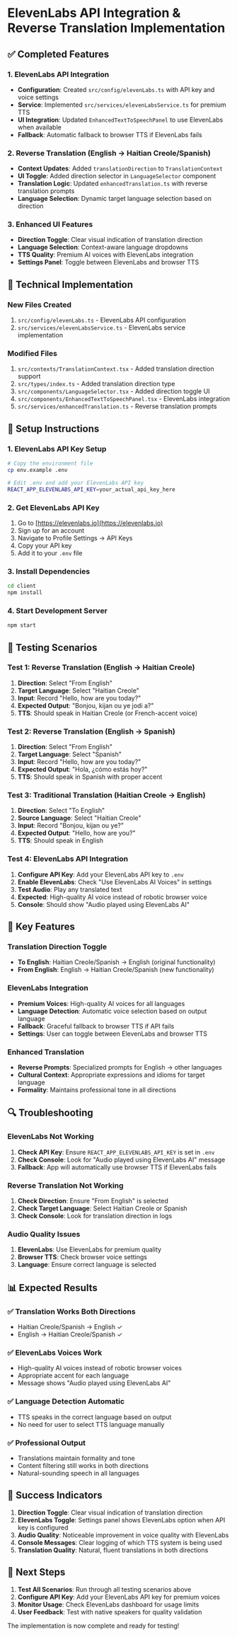 # ElevenLabs API Integration & Reverse Translation Implementation

## ✅ Completed Features

### 1. ElevenLabs API Integration
- **Configuration**: Created `src/config/elevenLabs.ts` with API key and voice settings
- **Service**: Implemented `src/services/elevenLabsService.ts` for premium TTS
- **UI Integration**: Updated `EnhancedTextToSpeechPanel` to use ElevenLabs when available
- **Fallback**: Automatic fallback to browser TTS if ElevenLabs fails

### 2. Reverse Translation (English → Haitian Creole/Spanish)
- **Context Updates**: Added `translationDirection` to `TranslationContext`
- **UI Toggle**: Added direction selector in `LanguageSelector` component
- **Translation Logic**: Updated `enhancedTranslation.ts` with reverse translation prompts
- **Language Selection**: Dynamic target language selection based on direction

### 3. Enhanced UI Features
- **Direction Toggle**: Clear visual indication of translation direction
- **Language Selection**: Context-aware language dropdowns
- **TTS Quality**: Premium AI voices with ElevenLabs integration
- **Settings Panel**: Toggle between ElevenLabs and browser TTS

## 🔧 Technical Implementation

### New Files Created
1. `src/config/elevenLabs.ts` - ElevenLabs API configuration
2. `src/services/elevenLabsService.ts` - ElevenLabs service implementation

### Modified Files
1. `src/contexts/TranslationContext.tsx` - Added translation direction support
2. `src/types/index.ts` - Added translation direction type
3. `src/components/LanguageSelector.tsx` - Added direction toggle UI
4. `src/components/EnhancedTextToSpeechPanel.tsx` - ElevenLabs integration
5. `src/services/enhancedTranslation.ts` - Reverse translation prompts

## 🚀 Setup Instructions

### 1. ElevenLabs API Key Setup
```bash
# Copy the environment file
cp env.example .env

# Edit .env and add your ElevenLabs API key
REACT_APP_ELEVENLABS_API_KEY=your_actual_api_key_here
```

### 2. Get ElevenLabs API Key
1. Go to [https://elevenlabs.io](https://elevenlabs.io)
2. Sign up for an account
3. Navigate to Profile Settings → API Keys
4. Copy your API key
5. Add it to your `.env` file

### 3. Install Dependencies
```bash
cd client
npm install
```

### 4. Start Development Server
```bash
npm start
```

## 🧪 Testing Scenarios

### Test 1: Reverse Translation (English → Haitian Creole)
1. **Direction**: Select "From English"
2. **Target Language**: Select "Haitian Creole"
3. **Input**: Record "Hello, how are you today?"
4. **Expected Output**: "Bonjou, kijan ou ye jodi a?"
5. **TTS**: Should speak in Haitian Creole (or French-accent voice)

### Test 2: Reverse Translation (English → Spanish)
1. **Direction**: Select "From English"
2. **Target Language**: Select "Spanish"
3. **Input**: Record "Hello, how are you today?"
4. **Expected Output**: "Hola, ¿cómo estás hoy?"
5. **TTS**: Should speak in Spanish with proper accent

### Test 3: Traditional Translation (Haitian Creole → English)
1. **Direction**: Select "To English"
2. **Source Language**: Select "Haitian Creole"
3. **Input**: Record "Bonjou, kijan ou ye?"
4. **Expected Output**: "Hello, how are you?"
5. **TTS**: Should speak in English

### Test 4: ElevenLabs API Integration
1. **Configure API Key**: Add your ElevenLabs API key to `.env`
2. **Enable ElevenLabs**: Check "Use ElevenLabs AI Voices" in settings
3. **Test Audio**: Play any translated text
4. **Expected**: High-quality AI voice instead of robotic browser voice
5. **Console**: Should show "Audio played using ElevenLabs AI"

## 🎯 Key Features

### Translation Direction Toggle
- **To English**: Haitian Creole/Spanish → English (original functionality)
- **From English**: English → Haitian Creole/Spanish (new functionality)

### ElevenLabs Integration
- **Premium Voices**: High-quality AI voices for all languages
- **Language Detection**: Automatic voice selection based on output language
- **Fallback**: Graceful fallback to browser TTS if API fails
- **Settings**: User can toggle between ElevenLabs and browser TTS

### Enhanced Translation
- **Reverse Prompts**: Specialized prompts for English → other languages
- **Cultural Context**: Appropriate expressions and idioms for target language
- **Formality**: Maintains professional tone in all directions

## 🔍 Troubleshooting

### ElevenLabs Not Working
1. **Check API Key**: Ensure `REACT_APP_ELEVENLABS_API_KEY` is set in `.env`
2. **Check Console**: Look for "Audio played using ElevenLabs AI" message
3. **Fallback**: App will automatically use browser TTS if ElevenLabs fails

### Reverse Translation Not Working
1. **Check Direction**: Ensure "From English" is selected
2. **Check Target Language**: Select Haitian Creole or Spanish
3. **Check Console**: Look for translation direction in logs

### Audio Quality Issues
1. **ElevenLabs**: Use ElevenLabs for premium quality
2. **Browser TTS**: Check browser voice settings
3. **Language**: Ensure correct language is selected

## 📊 Expected Results

### ✅ Translation Works Both Directions
- Haitian Creole/Spanish → English ✓
- English → Haitian Creole/Spanish ✓

### ✅ ElevenLabs Voices Work
- High-quality AI voices instead of robotic browser voices
- Appropriate accent for each language
- Message shows "Audio played using ElevenLabs AI"

### ✅ Language Detection Automatic
- TTS speaks in the correct language based on output
- No need for user to select TTS language manually

### ✅ Professional Output
- Translations maintain formality and tone
- Content filtering still works in both directions
- Natural-sounding speech in all languages

## 🎉 Success Indicators

1. **Direction Toggle**: Clear visual indication of translation direction
2. **ElevenLabs Toggle**: Settings panel shows ElevenLabs option when API key is configured
3. **Audio Quality**: Noticeable improvement in voice quality with ElevenLabs
4. **Console Messages**: Clear logging of which TTS system is being used
5. **Translation Quality**: Natural, fluent translations in both directions

## 🔄 Next Steps

1. **Test All Scenarios**: Run through all testing scenarios above
2. **Configure API Key**: Add your ElevenLabs API key for premium voices
3. **Monitor Usage**: Check ElevenLabs dashboard for usage limits
4. **User Feedback**: Test with native speakers for quality validation

The implementation is now complete and ready for testing!
